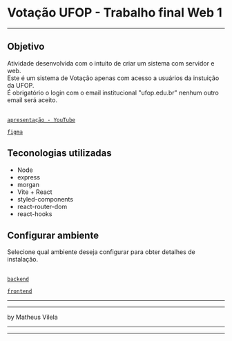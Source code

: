 # Votação UFOP - Trabalho final Web 1
---
## Objetivo

Atividade desenvolvida com o intuito de criar um sistema com servidor e web.
\
Este é um sistema de Votação apenas com acesso a usuários da instuição da UFOP.
\
É obrigatório o login com o email institucional "ufop.edu.br" nenhum outro email será aceito.

\
[`apresentação - YouTube`](https://youtu.be/bP9ySGSzBMI)

[`figma`](https://www.figma.com/file/2oVgsTptwP5MYhttwme3Fa/trabalhoFinalWeb?node-id=0-1&t=mI5CvCrTgjhTzu9v-0)

## Teconologias utilizadas
- Node
- express
- morgan
- Vite + React
- styled-components
- react-router-dom
- react-hooks

## Configurar ambiente

Selecione qual ambiente deseja configurar para obter detalhes de instalação.

\
[`backend`](server/README.MD)

[`frontend`](web/README.MD)

---
---
by Matheus Vilela

---
---
